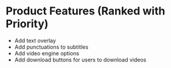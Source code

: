 # Product Features (Ranked with Priority)

- Add text overlay
- Add punctuations to subtitles
- Add video engine options
- Add download buttons for users to download videos